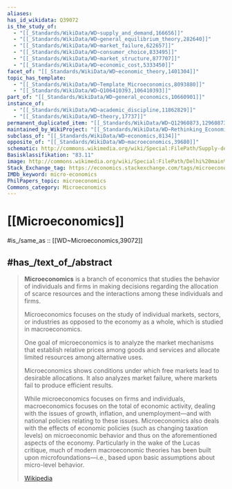 ```yaml
---
aliases:
has_id_wikidata: Q39072
is_the_study_of:
  - "[[_Standards/WikiData/WD~supply_and_demand,166656]]"
  - "[[_Standards/WikiData/WD~general_equilibrium_theory,282640]]"
  - "[[_Standards/WikiData/WD~market_failure,622657]]"
  - "[[_Standards/WikiData/WD~consumer_choice,833495]]"
  - "[[_Standards/WikiData/WD~market_structure,877707]]"
  - "[[_Standards/WikiData/WD~economic_cost,5333450]]"
facet_of: "[[_Standards/WikiData/WD~economic_theory,1401304]]"
topic_has_template:
  - "[[_Standards/WikiData/WD~Template_Microeconomics,8093880]]"
  - "[[_Standards/WikiData/WD~Q106410393,106410393]]"
part_of: "[[_Standards/WikiData/WD~general_economics,10660901]]"
instance_of:
  - "[[_Standards/WikiData/WD~academic_discipline,11862829]]"
  - "[[_Standards/WikiData/WD~theory,17737]]"
permanent_duplicated_item: "[[_Standards/WikiData/WD~Q12960873,12960873]]"
maintained_by_WikiProject: "[[_Standards/WikiData/WD~Rethinking_Economics,109321226]]"
subclass_of: "[[_Standards/WikiData/WD~economics,8134]]"
opposite_of: "[[_Standards/WikiData/WD~macroeconomics,39680]]"
schematic: http://commons.wikimedia.org/wiki/Special:FilePath/Supply-demand-equilibrium.svg
Basisklassifikation: "83.11"
image: http://commons.wikimedia.org/wiki/Special:FilePath/Delhi%20main%20bazaar.jpg
Stack_Exchange_tag: https://economics.stackexchange.com/tags/microeconomics
IMDb_keyword: micro-economics
PhilPapers_topic: microeconomics
Commons_category: Microeconomics
---
```


# [[Microeconomics]] 

#is_/same_as :: [[WD~Microeconomics,39072]] 

## #has_/text_of_/abstract 

> **Microeconomics** is a branch of economics that studies the behavior of individuals and firms 
> in making decisions regarding the allocation of scarce resources 
> and the interactions among these individuals and firms. 
> 
> Microeconomics focuses on the study of individual markets, sectors, or industries 
> as opposed to the economy as a whole, which is studied in macroeconomics.
>
> One goal of microeconomics is to analyze the market mechanisms 
> that establish relative prices among goods and services 
> and allocate limited resources among alternative uses. 
> 
> Microeconomics shows conditions under which free markets lead to desirable allocations. 
> It also analyzes market failure, where markets fail to produce efficient results.
>
> While microeconomics focuses on firms and individuals, macroeconomics focuses on the total of economic activity, dealing with the issues of growth, inflation, and unemployment—and with national policies relating to these issues. Microeconomics also deals with the effects of economic policies (such as changing taxation levels) on microeconomic behavior and thus on the aforementioned aspects of the economy. Particularly in the wake of the Lucas critique, much of modern macroeconomic theories has been built upon microfoundations—i.e., based upon basic assumptions about micro-level behavior.
>
> [Wikipedia](https://en.wikipedia.org/wiki/Microeconomics)